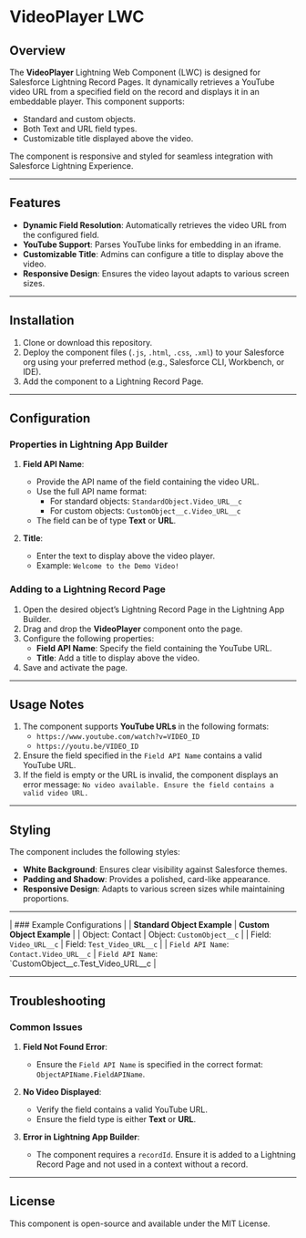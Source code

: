 # VideoPlayer LWC

## Overview
The **VideoPlayer** Lightning Web Component (LWC) is designed for Salesforce Lightning Record Pages. It dynamically retrieves a YouTube video URL from a specified field on the record and displays it in an embeddable player. This component supports:

- Standard and custom objects.
- Both Text and URL field types.
- Customizable title displayed above the video.

The component is responsive and styled for seamless integration with Salesforce Lightning Experience.

---

## Features

- **Dynamic Field Resolution**: Automatically retrieves the video URL from the configured field.
- **YouTube Support**: Parses YouTube links for embedding in an iframe.
- **Customizable Title**: Admins can configure a title to display above the video.
- **Responsive Design**: Ensures the video layout adapts to various screen sizes.

---

## Installation

1. Clone or download this repository.
2. Deploy the component files (`.js`, `.html`, `.css`, `.xml`) to your Salesforce org using your preferred method (e.g., Salesforce CLI, Workbench, or IDE).
3. Add the component to a Lightning Record Page.

---

## Configuration

### Properties in Lightning App Builder

1. **Field API Name**:
   - Provide the API name of the field containing the video URL.
   - Use the full API name format:
     - For standard objects: `StandardObject.Video_URL__c`
     - For custom objects: `CustomObject__c.Video_URL__c`
   - The field can be of type **Text** or **URL**.

2. **Title**:
   - Enter the text to display above the video player.
   - Example: `Welcome to the Demo Video!`

### Adding to a Lightning Record Page

1. Open the desired object’s Lightning Record Page in the Lightning App Builder.
2. Drag and drop the **VideoPlayer** component onto the page.
3. Configure the following properties:
   - **Field API Name**: Specify the field containing the YouTube URL.
   - **Title**: Add a title to display above the video.
4. Save and activate the page.

---

## Usage Notes

1. The component supports **YouTube URLs** in the following formats:
   - `https://www.youtube.com/watch?v=VIDEO_ID`
   - `https://youtu.be/VIDEO_ID`
2. Ensure the field specified in the `Field API Name` contains a valid YouTube URL.
3. If the field is empty or the URL is invalid, the component displays an error message: `No video available. Ensure the field contains a valid video URL.`

---

## Styling

The component includes the following styles:

- **White Background**: Ensures clear visibility against Salesforce themes.
- **Padding and Shadow**: Provides a polished, card-like appearance.
- **Responsive Design**: Adapts to various screen sizes while maintaining proportions.

---

| ### Example Configurations |
| **Standard Object Example** | **Custom Object Example** |
| Object: Contact | Object: `CustomObject__c` |
| Field: `Video_URL__c` | Field: `Test_Video_URL__c` |
| `Field API Name`: `Contact.Video_URL__c` | `Field API Name`: `CustomObject__c.Test_Video_URL__c |

---

## Troubleshooting

### Common Issues

1. **Field Not Found Error**:
   - Ensure the `Field API Name` is specified in the correct format: `ObjectAPIName.FieldAPIName`.

2. **No Video Displayed**:
   - Verify the field contains a valid YouTube URL.
   - Ensure the field type is either **Text** or **URL**.

3. **Error in Lightning App Builder**:
   - The component requires a `recordId`. Ensure it is added to a Lightning Record Page and not used in a context without a record.

---

## License
This component is open-source and available under the MIT License.
